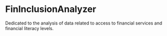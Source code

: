 # FinInclusionAnalyzer
Dedicated to the analysis of data related to access to financial services and financial literacy levels.
